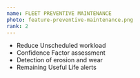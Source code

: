 ```yaml
---
name: FLEET PREVENTIVE MAINTENANCE
photo: feature-preventive-maintenance.png
rank: 2
---
```


* Reduce Unscheduled workload
* Confidence Factor assessment
* Detection of erosion and wear
* Remaining Useful Life alerts
